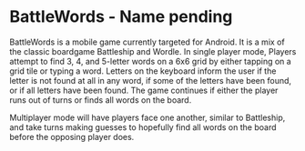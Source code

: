 # BattleWords - Name pending

BattleWords is a mobile game currently targeted for Android. It is a mix of the classic boardgame Battleship and Wordle. In single player mode, Players attempt to find 3, 4, and 5-letter words on a 6x6 grid by either tapping on a grid tile or typing a word. Letters on the keyboard inform the user if the letter is not found at all in any word, if some of the letters have been found, or if all letters have been found. The game continues if either the player runs out of turns or finds all words on the board.

Multiplayer mode will have players face one another, similar to Battleship, and take turns making guesses to hopefully find all words on the board before the opposing player does.
